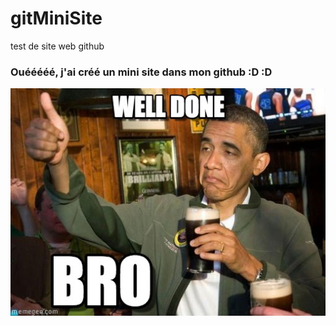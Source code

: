 # gitMiniSite
test de site web github



### Ouééééé, j'ai créé un mini site dans mon github :D :D

![bro](https://github.com/nicolasdb/gitMiniBlog/blob/master/img/welldone.jpg)

